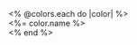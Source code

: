 <div id="color-circles">
  <% @colors.each do |color| %>
    <div class="color-circle" hx-get="/colors/<%= color.id %>"  hx-swap="#mydiv" hx-target="#aaa" hx-headers='{"HX": "true"}'>
      <!-- Display your color circles here -->
      <%= color.name %>
    </div>
  <% end %>
</div>

<div id="aaa">
  <!-- This div will be updated with the selected color's name -->
</div>